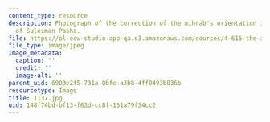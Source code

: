 ```yaml
---
content_type: resource
description: Photograph of the correction of the mihrab's orientation inside the Takiyya
  of Suleiman Pasha.
file: https://ol-ocw-studio-app-qa.s3.amazonaws.com/courses/4-615-the-architecture-of-cairo-spring-2002/148f74bdbf13f63dcc8f161a79f34cc2_1137.jpg
file_type: image/jpeg
image_metadata:
  caption: ''
  credit: ''
  image-alt: ''
parent_uid: 6903e2f5-731a-0bfe-a3b8-4ff0493b836b
resourcetype: Image
title: 1137.jpg
uid: 148f74bd-bf13-f63d-cc8f-161a79f34cc2
---
```

